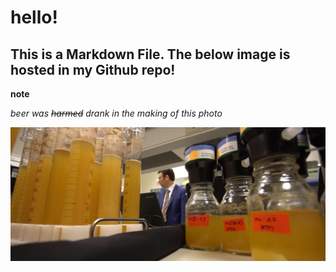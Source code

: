 # hello!

## This is a Markdown File. The below image is hosted in my Github repo!

**note**

*beer was ~~harmed~~ drank in the making of this photo*

[judson]: ../pics/Judson_Beer_Lab.png "Judson in the Beer Lab"

![judson]
